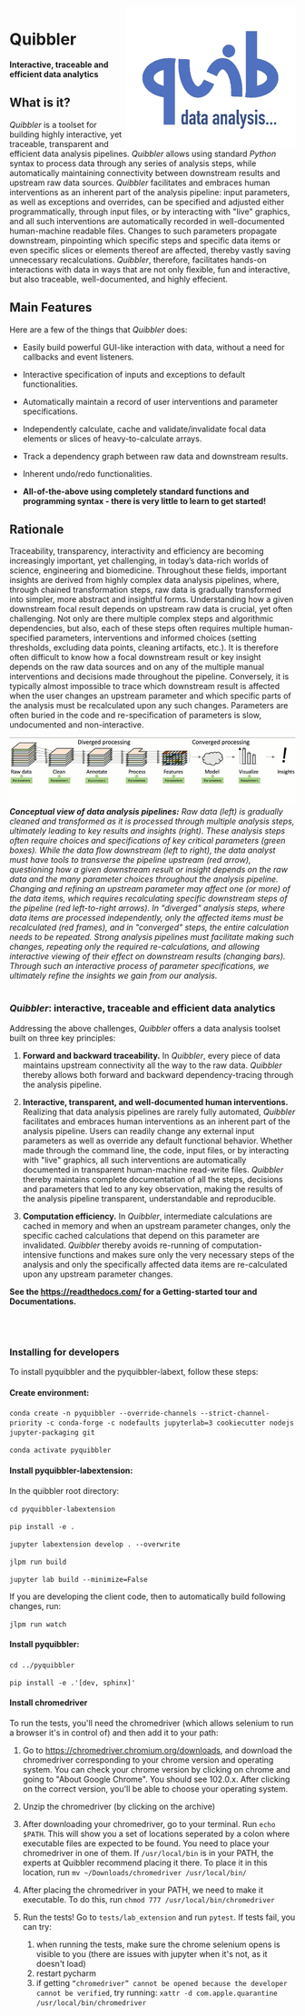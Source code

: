 <img src="pyquibbler-documentations/docs/images/quibicon.gif" width=300 align='right'>

# Quibbler
**Interactive, traceable and efficient data analytics**


## What is it?
*Quibbler* is a toolset for building highly interactive, yet traceable, 
transparent and efficient data analysis pipelines. *Quibbler* allows using standard 
*Python* syntax to process data through any series of analysis steps, while 
automatically maintaining connectivity between downstream results and upstream raw data 
sources. *Quibbler* facilitates and embraces human interventions as an inherent part 
of the analysis pipeline: input parameters, as well as exceptions and overrides, 
can be specified and adjusted either programmatically, through input files, or by 
interacting with "live" graphics, and all such interventions are automatically 
recorded in well-documented human-machine readable files. Changes to such parameters 
propagate downstream, pinpointing which specific steps and specific data items or
even specific slices or elements thereof are affected, thereby vastly saving unnecessary 
recalculations. *Quibbler*, therefore, facilitates hands-on interactions with data 
in ways that are not only flexible, fun and interactive, but also traceable, 
well-documented, and highly effecient.


## Main Features
Here are a few of the things that *Quibbler* does:

* Easily build powerful GUI-like interaction with data, without a need for callbacks 
and event listeners. 

* Interactive specification of inputs and exceptions to default functionalities.

* Automatically maintain a record of user interventions and parameter specifications.

* Independently calculate, cache and validate/invalidate focal data elements or slices of heavy-to-calculate arrays. 

* Track a dependency graph between raw data and downstream results.  

* Inherent undo/redo functionalities.

* **All-of-the-above using completely standard functions and programming syntax - there is very little to learn to get started!** 

## Rationale
Traceability, transparency, interactivity and efficiency are becoming increasingly
important, yet challenging, in today’s data-rich worlds of science, engineering and biomedicine. 
Throughout these fields, important insights are derived from highly complex data analysis
pipelines, where, through chained transformation steps, raw data is gradually transformed 
into simpler, more abstract and insightful forms. Understanding how a given downstream 
focal result depends on upstream raw data is crucial, yet often challenging. 
Not only are there multiple complex steps and algorithmic dependencies, but also, 
each of these steps often requires multiple human-specified parameters, interventions and informed
choices (setting thresholds, excluding data points, cleaning
artifacts, etc.). It is therefore often difficult to know how a focal downstream result
or key insight depends on the raw data sources and on any of the multiple manual
interventions and decisions made throughout the pipeline. Conversely, it is typically 
almost impossible to trace which downstream result is affected when the user changes an
upstream parameter and which specific parts of the analysis must be
recalculated upon any such changes. Parameters are often buried in the code and
re-specification of parameters is slow, undocumented and non-interactive.


![Conceptual view of a data analysis pipeline](pyquibbler-documentations/docs/images/conceptual_view.gif)
_**Conceptual view of data analysis pipelines:** Raw data (left) is gradually cleaned and 
transformed as it is processed through multiple analysis steps, ultimately leading to
key results and insights (right). These analysis steps often require choices and 
specifications of key critical parameters (green boxes). While the data flow downstream 
(left to right), the data analyst must have tools to transverse the pipeline upstream (red arrow), 
questioning how a given downstream result or insight depends on the raw
data and the many parameter choices throughout the analysis pipeline. 
Changing and refining an upstream parameter may affect one (or more) of 
the data items, which requires recalculating specific downstream steps of the pipeline 
(red left-to-right arrows). 
In "diverged" analysis steps, where data items are processed independently, 
only the affected items must be recalculated (red frames), and in "converged" steps, 
the entire calculation needs to be repeated. Strong analysis pipelines must facilitate 
making such changes, repeating only the required re-calculations, and allowing 
interactive viewing of their effect on downstream results (changing bars).
Through such an interactive process of parameter specifications, we ultimately refine the 
insights we gain from our analysis._ 
<br/>
<br/>
### *Quibbler*: interactive, traceable and efficient data analytics

Addressing the above challenges, *Quibbler* offers a data analysis toolset built on three
key principles:

1. **Forward and backward traceability.** In *Quibbler*, every piece of 
data maintains upstream connectivity all the way to the raw data. 
*Quibbler* thereby allows both forward and backward dependency-tracing 
through the analysis pipeline. 


2. **Interactive, transparent, and well-documented human interventions.** Realizing 
that data analysis pipelines are rarely fully automated, *Quibbler* facilitates
and embraces human interventions as an inherent part of the analysis pipeline. 
Users can readily change any external input parameters as well as override any 
default functional behavior. Whether made through the command line, the code, 
input files, or by interacting with "live" graphics, all such interventions are 
automatically documented in transparent human-machine read-write files. 
*Quibbler* thereby maintains complete documentation of all the steps, decisions 
and parameters that led to any key observation, making the results of the analysis 
pipeline transparent, understandable and reproducible. 


3. **Computation efficiency.** In *Quibbler*, intermediate calculations are cached 
in memory and when an upstream parameter changes, only the specific cached calculations 
that depend on this parameter are invalidated. *Quibbler* thereby avoids re-running 
of computation-intensive functions and makes sure only the very necessary steps of the 
analysis and only the specifically affected data items are re-calculated upon any 
upstream parameter changes. 


**See the https://readthedocs.com/ for a Getting-started tour and Documentations.**

<br/>
<br/>

### Installing for developers

To install pyquibbler and the pyquibbler-labext, follow these steps:

#### Create environment:

```conda create -n pyquibbler --override-channels --strict-channel-priority -c conda-forge -c nodefaults jupyterlab=3 cookiecutter nodejs jupyter-packaging git```

```conda activate pyquibbler```

#### Install pyquibbler-labextension:
In the quibbler root directory:

```cd pyquibbler-labextension```

```pip install -e .```

```jupyter labextension develop . --overwrite```

```jlpm run build```

```jupyter lab build --minimize=False```

If you are developing the client code, then to automatically build following changes, run:

```jlpm run watch```


#### Install pyquibbler:

```cd ../pyquibbler```

```pip install -e .'[dev, sphinx]'```


#### Install chromedriver
To run the tests, you'll need the chromedriver (which allows selenium to run a browser it's in control of)
and then add it to your path:

1. Go to https://chromedriver.chromium.org/downloads, and download the chromedriver corresponding to your chrome version and operating system.
You can check your chrome version by clicking on chrome and going to "About Google Chrome".
You should see 102.0.x. After clicking on the correct version, you'll be able to choose your operating system.

2. Unzip the chromedriver (by clicking on the archive)

3. After downloading your chromedriver, go to your terminal. Run `echo $PATH`. This will show you a set of locations seperated by a colon where executable files are expected to be found.
You need to place your chromedriver in one of them. If `/usr/local/bin` is in your PATH, the experts at Quibbler recommend placing it there. 
To place it in this location, run `mv ~/Downloads/chromedriver /usr/local/bin/`

4. After placing the chromedriver in your PATH, we need to make it executable. To do this, run
`chmod 777 /usr/local/bin/chromedriver`

5. Run the tests! Go to `tests/lab_extension` and run `pytest`. If tests fail, you can try:
   1. when running the tests, make sure the chrome selenium opens is visible to you (there are issues with jupyter when it's not, as it doesn't load)
   2. restart pycharm
   3. if getting `“chromedriver” cannot be opened because the developer cannot be verified`, try running:
   ```xattr -d com.apple.quarantine /usr/local/bin/chromedriver```
   